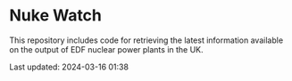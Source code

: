 # Nuke Watch

This repository includes code for retrieving the latest information available on the output of EDF nuclear power plants in the UK.

Last updated: 2024-03-16 01:38
